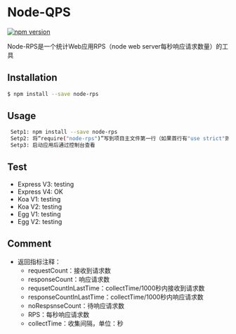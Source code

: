 # Node-QPS

[![npm version](https://img.shields.io/badge/npm-1.1.0-red.svg)](https://www.npmjs.com/package/node-qps)

Node-RPS是一个统计Web应用RPS（node web server每秒响应请求数量）的工具

## Installation

```bash
$ npm install --save node-rps
```

## Usage

```bash
 Setp1: npm install --save node-rps
 Setp2: 将“require("node-rps")”写到项目主文件第一行（如果首行有"use strict"则写到"use strict"下一行）
 Setp3: 启动应用后通过控制台查看
```

## Test
 - Express V3: testing
 - Express V4: OK
 - Koa V1: testing
 - Koa V2: testing
 - Egg V1: testing
 - Egg V2: testing

## Comment
 + 返回指标注释：
     * requestCount：接收到请求数
     * responseCount：响应请求数
     * requsetCountInLastTime：collectTime/1000秒内接收到请求数
     * responseCountInLastTime：collectTime/1000秒内响应请求数
     * noRespsnseCount：待响应请求数
     * RPS：每秒响应请求数
     * collectTime：收集间隔，单位：秒
